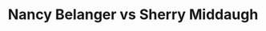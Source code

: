 ---
title: Nancy Belanger vs Sherry Middaugh
player1:
  name: Belanger, Nancy
  percent: 76
  wins: 2
  losses: 1
player2:
  name: Middaugh, Sherry
  percent: 80
  wins: 1
  losses: 2
games:
- player1:
    team: QC
    position: Third
    percent: 74
    win: 1
    loss: 0
  player2:
    team: 'ON'
    position: Fourth
    percent: 83
    win: 0
    loss: 1
  event: Hearts
  year: 2001
  draw: Round Robin(16)
  score: QC 7 - ON 4
- player1:
    team: QC
    position: Third
    percent: 74
    win: 0
    loss: 1
  player2:
    team: 'ON'
    position: Fourth
    percent: 84
    win: 1
    loss: 0
  event: Hearts
  year: 2001
  draw: Page 3-4(20)
  score: QC 6 - ON 7
- player1:
    team: QC
    position: Third
    percent: 80
    win: 1
    loss: 0
  player2:
    team: 'ON'
    position: Fourth
    percent: 74
    win: 0
    loss: 1
  event: Hearts
  year: 2008
  draw: Round Robin(5)
  score: ON 7 - QC 8
- player1:
    team: LAR
    position: Third
    percent: 78
    win: 0
    loss: 1
  player2:
    team: MID
    position: Fourth
    percent: 79
    win: 1
    loss: 0
  event: Trials (Women)
  year: 2001
  draw: Round Robin(2)
  score: LAR 6 - MID 9
---